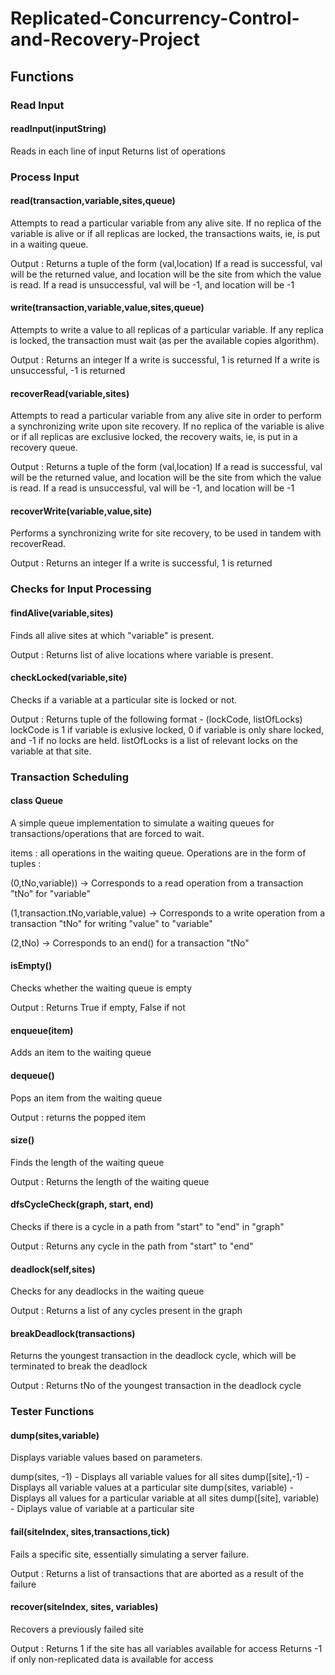 # Replicated-Concurrency-Control-and-Recovery-Project

## Functions

### Read Input
#### readInput(inputString)
Reads in each line of input Returns list of operations


### Process Input
#### read(transaction,variable,sites,queue)
Attempts to read a particular variable from any alive site. If no replica
of the variable is alive or if all replicas are locked, the transactions
waits, ie, is put in a waiting queue.

Output : Returns a tuple of the form (val,location)
If a read is successful, val will be the returned value, and location will
be the site from which the value is read.
If a read is unsuccessful, val will be -1, and location will be -1
#### write(transaction,variable,value,sites,queue)
Attempts to write a value to all replicas of a particular variable.
If any replica is locked, the transaction must wait (as per the available
copies algorithm).

Output : Returns an integer
If a write is successful, 1 is returned
If a write is unsuccessful, -1 is returned
#### recoverRead(variable,sites)
Attempts to read a particular variable from any alive site in order to
perform a synchronizing write upon site recovery.
If no replica of the variable is alive or if all replicas are exclusive locked, the  recovery waits, ie, is put in a recovery queue.

Output : Returns a tuple of the form (val,location)
If a read is successful, val will be the returned value, and location will
be the site from which the value is read.
If a read is unsuccessful, val will be -1, and location will be -1
#### recoverWrite(variable,value,site)
Performs a synchronizing write for site recovery, to be used in tandem
with recoverRead.

Output : Returns an integer
If a write is successful, 1 is returned

### Checks for Input Processing
#### findAlive(variable,sites)
Finds all alive sites at which "variable" is present.

Output : Returns list of alive locations where variable is present.
#### checkLocked(variable,site)
Checks if a variable at a particular site is locked or not.

Output : Returns tuple of the following format - (lockCode, listOfLocks)
lockCode is 1 if variable is exlusive locked, 0 if variable is only share locked,
and -1 if no locks are held.
listOfLocks is a list of relevant locks on the variable at that site.

### Transaction Scheduling
#### class Queue
A simple queue implementation to simulate a waiting queues for
transactions/operations that are forced to wait.

items : all operations in the waiting queue. Operations are in the form
of tuples :

(0,tNo,variable)) -> Corresponds to a read operation from a transaction "tNo"
for "variable"

(1,transaction.tNo,variable,value) -> Corresponds to a write operation from
a transaction "tNo" for writing "value" to "variable"

(2,tNo) -> Corresponds to an end() for a transaction "tNo"
#### isEmpty()
Checks whether the waiting queue is empty

Output : Returns True if empty, False if not
#### enqueue(item)
Adds an item to the waiting queue
#### dequeue()
Pops an item from the waiting queue

Output : returns the popped item
#### size()
Finds the length of the waiting queue

Output : Returns the length of the waiting queue
#### dfsCycleCheck(graph, start, end)
Checks if there is a cycle in a path from "start" to "end" in "graph"

Output : Returns any cycle in the path from "start" to "end"
#### deadlock(self,sites)
Checks for any deadlocks in the waiting queue

Output : Returns a list of any cycles present in the graph
#### breakDeadlock(transactions)
Returns the youngest transaction in the deadlock cycle, which will be terminated
to break the deadlock

Output : Returns tNo of the youngest transaction in the deadlock cycle


### Tester Functions
#### dump(sites,variable)
Displays variable values based on parameters.

dump(sites, -1) - Displays all variable values for all sites
dump([site],-1) - Displays all variable values at a particular site
dump(sites, variable)  - Displays all values for a particular variable at
all sites
dump([site], variable) - Diplays value of variable at a particular site
#### fail(siteIndex, sites,transactions,tick)
Fails a specific site, essentially simulating a server failure.

Output : Returns a list of transactions that are aborted as a result of
the failure
#### recover(siteIndex, sites, variables)
Recovers a previously failed site

Output : Returns 1 if the site has all variables available for access
Returns -1 if only non-replicated data is available for access
